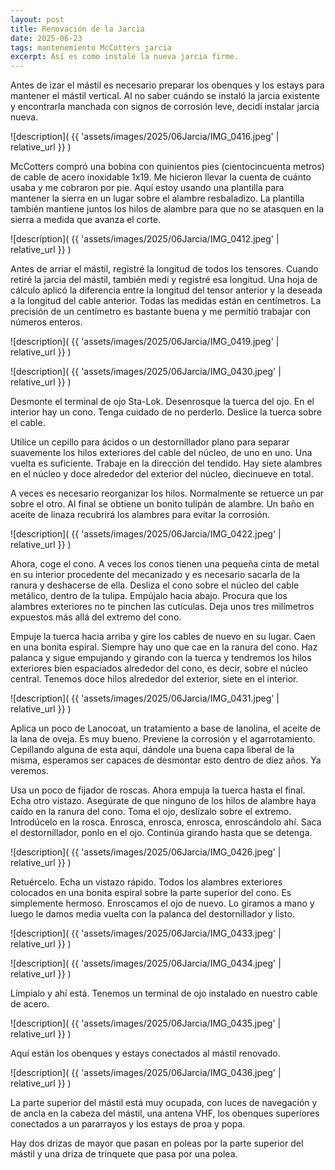 ```yaml
---
layout: post
title: Renovación de la Jarcia
date: 2025-06-23
tags: mantenemiento McCotters jarcia
excerpt: Así es como instalé la nueva jarcia firme.
---
```


Antes de izar el mástil es necesario preparar los obenques y los estays para
mantener el mástil vertical. Al no saber cuándo se instaló la jarcia existente
y encontrarla manchada con signos de corrosión leve, decidí instalar jarcia
nueva.

![description](
  {{ 'assets/images/2025/06Jarcia/IMG_0416.jpeg' | relative_url }}
)

McCotters compró una bobina con quinientos pies (cientocincuenta metros) de
cable de acero inoxidable 1x19. Me hicieron llevar la cuenta de cuánto usaba y
me cobraron por pie. Aquí estoy usando una plantilla para mantener la sierra en
un lugar sobre el alambre resbaladizo. La plantilla también mantiene juntos los
hilos de alambre para que no se atasquen en la sierra a medida que avanza el
corte.

![description](
  {{ 'assets/images/2025/06Jarcia/IMG_0412.jpeg' | relative_url }}
)

Antes de arriar el mástil, registré la longitud de todos los tensores. Cuando
retiré la jarcia del mástil, también medí y registré esa longitud. Una hoja de
cálculo aplicó la diferencia entre la longitud del tensor anterior y la deseada
a la longitud del cable anterior. Todas las medidas están en centímetros. La
precisión de un centímetro es bastante buena y me permitió trabajar con números
enteros.

![description](
  {{ 'assets/images/2025/06Jarcia/IMG_0419.jpeg' | relative_url }}
)

![description](
  {{ 'assets/images/2025/06Jarcia/IMG_0430.jpeg' | relative_url }}
)

Desmonte el terminal de ojo Sta-Lok. Desenrosque la tuerca del ojo. En el
interior hay un cono. Tenga cuidado de no perderlo. Deslice la tuerca sobre el
cable.

Utilice un cepillo para ácidos o un destornillador plano para separar
suavemente los hilos exteriores del cable del núcleo, de uno en uno. Una vuelta
es suficiente. Trabaje en la dirección del tendido. Hay siete alambres en el
núcleo y doce alrededor del exterior del núcleo, diecinueve en total.

A veces es necesario reorganizar los hilos. Normalmente se retuerce un par
sobre el otro. Al final se obtiene un bonito tulipán de alambre. Un baño en
aceite de linaza recubrirá los alambres para evitar la corrosión.


![description](
  {{ 'assets/images/2025/06Jarcia/IMG_0422.jpeg' | relative_url }}
)

Ahora, coge el cono. A veces los conos tienen una pequeña cinta de metal en su
interior procedente del mecanizado y es necesario sacarla de la ranura y
deshacerse de ella. Desliza el cono sobre el núcleo del cable metálico, dentro
de la tulipa. Empújalo hacia abajo. Procura que los alambres exteriores no te
pinchen las cutículas. Deja unos tres milímetros expuestos más allá del extremo
del cono.

Empuje la tuerca hacia arriba y gire los cables de nuevo en su lugar. Caen en
una bonita espiral. Siempre hay uno que cae en la ranura del cono. Haz palanca
y sigue empujando y girando con la tuerca y tendremos los hilos exteriores bien
espaciados alrededor del cono, es decir, sobre el núcleo central. Tenemos doce
hilos alrededor del exterior, siete en el interior.

![description](
  {{ 'assets/images/2025/06Jarcia/IMG_0431.jpeg' | relative_url }}
)

Aplica un poco de Lanocoat, un tratamiento a base de lanolina, el aceite de la
lana de oveja. Es muy bueno. Previene la corrosión y el agarrotamiento.
Cepillando alguna de esta aquí, dándole una buena capa liberal de la
misma, esperamos ser capaces de desmontar esto dentro de diez años. Ya veremos.

Usa un poco de fijador de roscas. Ahora empuja la tuerca hasta el
final. Echa otro vistazo. Asegúrate de que ninguno de los hilos de alambre haya
caído en la ranura del cono. Toma el ojo, deslízalo sobre el extremo.
Introdúcelo en la rosca. Enrosca, enrosca, enrosca, enroscándolo ahí. Saca el
destornillador, ponlo en el ojo. Continúa girando hasta que se detenga.

![description](
  {{ 'assets/images/2025/06Jarcia/IMG_0426.jpeg' | relative_url }}
)

Retuércelo. Echa un vistazo rápido. Todos los alambres exteriores colocados en
una bonita espiral sobre la parte superior del cono. Es simplemente hermoso.
Enroscamos el ojo de nuevo. Lo giramos a mano y luego le damos media vuelta con
la palanca del destornillador y listo.

![description](
  {{ 'assets/images/2025/06Jarcia/IMG_0433.jpeg' | relative_url }}
)

![description](
  {{ 'assets/images/2025/06Jarcia/IMG_0434.jpeg' | relative_url }}
)

Límpialo y ahí está. Tenemos un terminal de ojo instalado en nuestro cable de
acero.

![description](
  {{ 'assets/images/2025/06Jarcia/IMG_0435.jpeg' | relative_url }}
)

Aquí están los obenques y estays conectados al mástil renovado.

![description](
  {{ 'assets/images/2025/06Jarcia/IMG_0436.jpeg' | relative_url }}
)

La parte superior del mástil está muy ocupada, con luces de navegación y de
ancla en la cabeza del mástil, una antena VHF, los obenques superiores
conectados a un pararrayos y los estays de proa y popa.

Hay dos drizas de mayor que pasan en poleas por la parte superior del mástil y
una driza de trinquete que pasa por una polea.

